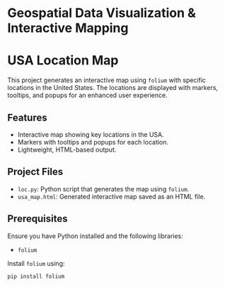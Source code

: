 # Geospatial Data Visualization & Interactive Mapping
# USA Location Map

This project generates an interactive map using `folium` with specific locations in the United States. The locations are displayed with markers, tooltips, and popups for an enhanced user experience.

## Features
- Interactive map showing key locations in the USA.
- Markers with tooltips and popups for each location.
- Lightweight, HTML-based output.

## Project Files
- `loc.py`: Python script that generates the map using `folium`.
- `usa_map.html`: Generated interactive map saved as an HTML file.

## Prerequisites
Ensure you have Python installed and the following libraries:
- `folium`

Install `folium` using:
```bash
pip install folium
